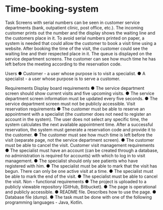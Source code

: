 # Time-booking-system 

Task
Screens with serial numbers can be seen in customer service departments (bank, outpatient
clinic, post office, etc.). The incoming customer prints out the number and the display shows the
waiting line and the customers place in it. To avoid serial numbers printed on paper, a system is
needed that could allow the customer to book a visit time using a website. After booking the
time of the visit, the customer could see the waiting line and their respected place in it. The
queue is displayed on the service department screens. The customer can see how much time
he has left before the meeting according to the reservation code.

Users
● Customer - a user whose purpose is to visit a specialist.
● A specialist - a user whose purpose is to serve a customer.

Requirements
Display board requirements
● The service department screen should show current visits and five upcoming visits.
● The service department screen information must be updated every five seconds.
● The service department screen must not be publicly accessible.
Visit reservation requirements
● The customer must be able to reserve an appointment with a specialist (the customer
does not need to register an account in the system). The user does not select any
specific time, the system calculates the next available appointment time. After a
successful reservation, the system must generate a reservation code and provide it to
the customer.
● The customer must see how much time is left before the visit (separate page, not the
service department screen).
● The customer must be able to cancel the visit.
Customer visit management requirements
● The specialist must have an account (can be created through a database, no
administration is required for accounts) with which to log in to visit management.
● The specialist should only see patients who have registered with him.
● The specialist must be able to mark that the visit has begun. There can only be one
active visit at a time.
● The specialist must be able to mark the end of the visit.
● The specialist must be able to cancel the visit.
Non - functional requirements
● The project is uploaded to a publicly viewable repository (GitHub, Bitbucket).
● The page is operational and publicly accessible.
● README file. Describes how to use the page.
● Database file (dump).
● The task must be done with one of the following programming languages - Java, Kotlin.
